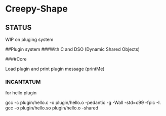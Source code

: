 # Creepy-Shape

STATUS
------

WIP on pluging system

##Plugin system
###With C and DSO (Dynamic Shared Objects)

####Core

Load plugin and print plugin message (printMe)


### INCANTATUM
for hello plugin

gcc -c plugin/hello.c -o plugin/hello.o -pedantic -g -Wall -std=c99 -fpic -I.
gcc -o plugin/hello.so plugin/hello.o -shared